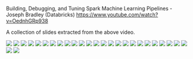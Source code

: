 
Building, Debugging, and Tuning Spark Machine Learning Pipelines - Joseph Bradley (Databricks)
https://www.youtube.com/watch?v=OednhGRp938

A collection of slides extracted from the above video.

![](10_Unbenannt.png)
![](20_Unbenannt.png)
![](25_Unbenannt.png)
![](28_Unbenannt.png)
![](30_Unbenannt.png)
![](35_Unbenannt.png)
![](40_Unbenannt.png)
![](41_Unbenannt.png)
![](42_Unbenannt.png)
![](43_Unbenannt.png)
![](44_Unbenannt.png)
![](45_Unbenannt.png)
![](46_Unbenannt.png)
![](47_Unbenannt.png)
![](48_Unbenannt.png)
![](49_Unbenannt.png)
![](67_Unbenannt.png)
![](68_Unbenannt.png)
![](69_Unbenannt.png)
![](70_Unbenannt.png)
![](80_Unbenannt.png)
![](84_Unbenannt.png)
![](86_Unbenannt.png)
![](88_Unbenannt.png)
![](90_Unbenannt.png)
![](92_Unbenannt.png)
![](94_Unbenannt.png)
